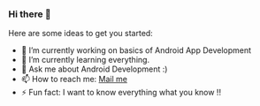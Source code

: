 ### Hi there 👋

<!--
**ShubhamPednekar17/ShubhamPednekar17** is a ✨ _special_ ✨ repository because its `README.md` (this file) appears on your GitHub profile.
-->

Here are some ideas to get you started:

- 🔭 I’m currently working on basics of Android App Development
- 🌱 I’m currently learning everything.
- 💬 Ask me about Android Development :)
- 📫 How to reach me: [Mail me](shubya8451@gmail.com)
- ⚡ Fun fact: I want to know everything what you know !!

